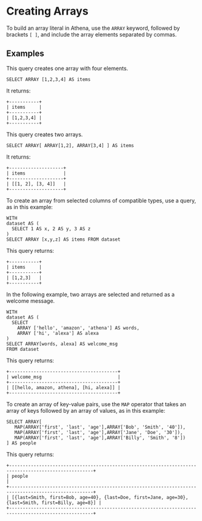 # Creating Arrays<a name="creating-arrays"></a>

To build an array literal in Athena, use the `ARRAY` keyword, followed by brackets `[ ]`, and include the array elements separated by commas\.

## Examples<a name="examples"></a>

This query creates one array with four elements\.

```
SELECT ARRAY [1,2,3,4] AS items
```

It returns:

```
+-----------+
| items     |
+-----------+
| [1,2,3,4] |
+-----------+
```

This query creates two arrays\.

```
SELECT ARRAY[ ARRAY[1,2], ARRAY[3,4] ] AS items
```

It returns:

```
+--------------------+
| items              |
+--------------------+
| [[1, 2], [3, 4]]   |
+--------------------+
```

To create an array from selected columns of compatible types, use a query, as in this example:

```
WITH
dataset AS (
  SELECT 1 AS x, 2 AS y, 3 AS z
)
SELECT ARRAY [x,y,z] AS items FROM dataset
```

This query returns:

```
+-----------+
| items     |
+-----------+
| [1,2,3]   |
+-----------+
```

In the following example, two arrays are selected and returned as a welcome message\.

```
WITH
dataset AS (
  SELECT
    ARRAY ['hello', 'amazon', 'athena'] AS words,
    ARRAY ['hi', 'alexa'] AS alexa
)
SELECT ARRAY[words, alexa] AS welcome_msg
FROM dataset
```

This query returns:

```
+----------------------------------------+
| welcome_msg                            |
+----------------------------------------+
| [[hello, amazon, athena], [hi, alexa]] |
+----------------------------------------+
```

To create an array of key\-value pairs, use the `MAP` operator that takes an array of keys followed by an array of values, as in this example:

```
SELECT ARRAY[
   MAP(ARRAY['first', 'last', 'age'],ARRAY['Bob', 'Smith', '40']),
   MAP(ARRAY['first', 'last', 'age'],ARRAY['Jane', 'Doe', '30']),
   MAP(ARRAY['first', 'last', 'age'],ARRAY['Billy', 'Smith', '8'])
] AS people
```

This query returns:

```
+-----------------------------------------------------------------------------------------------------+
| people                                                                                              |
+-----------------------------------------------------------------------------------------------------+
| [{last=Smith, first=Bob, age=40}, {last=Doe, first=Jane, age=30}, {last=Smith, first=Billy, age=8}] |
+-----------------------------------------------------------------------------------------------------+
```